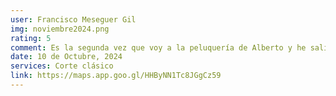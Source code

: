 ```yaml
---
user: Francisco Meseguer Gil
img: noviembre2024.png
rating: 5
comment: Es la segunda vez que voy a la peluquería de Alberto y he salido más contento aún que la primera vez. Muy bien el corte, aparte del buen rato que hemos pasado en la peluquería. Alberto y Dani unos cracks. Os recomiendo que vayáis. Ahhhh, y me he llevado lotería de Navidad, he notado una buena vibración 😊
date: 10 de Octubre, 2024
services: Corte clásico
link: https://maps.app.goo.gl/HHByNN1Tc8JGgCz59
---
```


